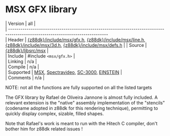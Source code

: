 # MSX GFX library


 | Version    | all                                                                                                             |                                                                                                                                                                                                                                                                                                                       
 | ------------------------------------------------------------------------------------------------------------------------------                                                                                                                                                                                                                                                                                                                       
 | Header     | [{z88dk}/include/msx/gfx.h](https///raw.githubusercontent.com/z88dk/z88dk/master/include/msx/gfx.h), [{z88dk}/include/msx/line.h](https///raw.githubusercontent.com/z88dk/z88dk/master/include/msx/line.h), [{z88dk}/include/msx/3d.h](https///raw.githubusercontent.com/z88dk/z88dk/master/include/msx/3d.h), [{z88dk}/include/msx/defs.h](https///raw.githubusercontent.com/z88dk/z88dk/master/include/msx/defs.h)                   |
 | Source     | [{z88dk}/libsrc/msx](https///github.com/z88dk/z88dk/tree/master/libsrc/msx/)                                 |                                                                                                                                                                                                                                                                                                                          
 | Include    | #include `<msx/gfx.h>`                                                                                                |                                                                                                                                                                                                                                                                                                                   
 | Linking    | n/a                                                                                                            |                                                                                                                                                                                                                                                                                                                        
 | Compile    | n/a                                                                                                             |                                                                                                                                                                                                                                                                                                                       
 | Supported  | [MSX](platform/msx), [Spectravideo](platform/spectravideo), [SC-3000](platform/sc3000), [EINSTEIN](platform/einstein)  |                                                                                                                                                                                                                                                                                                                
 | Comments   | n/a                                                                                                             |                                                                                                                                                                                                                                                                                                                       


NOTE: not all the functions are fully supported on all the listed targets


The GFX library by Rafael de Oliveira Jannone is almost fully included.
A relevant extension is the "native" assembly implementation of the "stencils" (codename adopted in z88dk for this rendering technique), permitting to quickly display complex, sizable, filled shapes.

Note that Rafael's work is meant to run with the Hitech C compiler, don't bother him for z88dk related issues !


